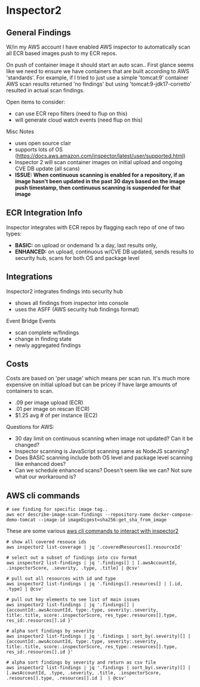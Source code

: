 # Inspector2

## General Findings
W/in my AWS account I have enabled AWS inspector to automatically scan all ECR based images push to my ECR repos.

On push of container image it should start an auto scan.. First glance seems like we need to ensure we have containers that are built according to AWS 'standards'.
For example, if I tried to just use a simple 'tomcat:9' container AWS scan results returned 'no findings' but using 'tomcat:9-jdk17-corretto' resulted in actual scan findings.

Open items to consider:
* can use ECR repo filters (need to flup on this)
* will generate cloud watch events (need flup on this)
 
Misc Notes
* uses open source clair 
* supports lots of OS (https://docs.aws.amazon.com/inspector/latest/user/supported.html)
* Inspector 2 will scan container images on initial upload and ongoing CVE DB update (all scans) 
* **ISSUE: When continuous scanning is enabled for a repository, if an image hasn't been updated in the past 30 days based on the image push timestamp, then continuous scanning is suspended for that image**

## ECR Integration Info
Inspector integrates with ECR repos by flagging each repo of one of two types:

* **BASIC:** on upload or ondemand 1x a day, last results only,
* **ENHANCED:** on upload, continuous w/CVE DB updated, sends results to security hub, scans for both OS and package level
 
## Integrations
Inspector2 integrates findings into security hub

* shows all findings from inspector into console
* uses the ASFF (AWS security hub findings format)

Event Bridge Events
* scan complete w/findings
* change in finding state
* newly aggregated findings

## Costs
Costs are based on 'per usage' which means per scan run. It's much more expensive on initial upload but can be pricey if have large amounts of containers to scan.

* .09 per image upload (ECR)
* .01 per image on rescan (ECR)
* $1.25 avg # of per instance (EC2)
 
Questions for AWS:
* 30 day limit on continuous scanning when image not updated? Can it be changed?
* Inspector scanning is JavaScript scanning same as NodeJS scanning?
* Does BASIC scanning include both OS level and package level scanning like enhanced does?
* Can we schedule enhanced scans? Doesn't seem like we can? Not sure what our workaround is?
  


## AWS cli commands
```
# see finding for specific image tag..
aws ecr describe-image-scan-findings --repository-name docker-compose-demo-tomcat --image-id imageDigest=sha256:get_sha_from_image
```

These are some various [aws cli commands to interact with inspector2](https://awscli.amazonaws.com/v2/documentation/api/latest/reference/inspector2/index.html)

```
# show all covered resouce ids
aws inspector2 list-coverage | jq '.coveredResources[].resourceId'

# select out a subset of findings into csv format
aws inspector2 list-findings | jq '.findings[] | [.awsAccountId, .inspectorScore, .severity, .type, .title] | @csv'

# pull out all resources with id and type
aws inspector2 list-findings | jq '.findings[].resources[] | [.id, .type] | @csv'

# pull out key elements to see list of main issues
aws inspector2 list-findings | jq '.findings[] | {accountId:.awsAccountId, type:.type, severity:.severity, title:.title, score:.inspectorScore, res_type:.resources[].type, res_id:.resources[].id }'

# alpha sort findings by severity
aws inspector2 list-findings | jq '.findings | sort_by(.severity)[] | {accountId:.awsAccountId, type:.type, severity:.severity, title:.title, score:.inspectorScore, res_type:.resources[].type, res_id:.resources[].id }'

# alpha sort findings by severity and return as csv file
aws inspector2 list-findings | jq '.findings | sort_by(.severity)[] | [.awsAccountId, .type, .severity, .title, .inspectorScore, .resources[].type, .resources[].id ]  | @csv'

```
